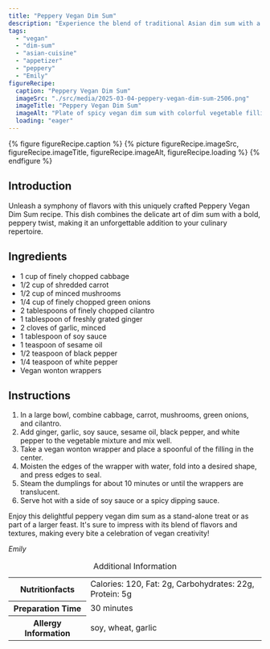```yaml
---
title: "Peppery Vegan Dim Sum"
description: "Experience the blend of traditional Asian dim sum with a vegan, peppery twist. This vegan dim sum recipe is perfect for those looking for a unique, flavorful appetizer."
tags:
  - "vegan"
  - "dim-sum"
  - "asian-cuisine"
  - "appetizer"
  - "peppery"
  - "Emily"
figureRecipe: 
  caption: "Peppery Vegan Dim Sum"
  imageSrc: "./src/media/2025-03-04-peppery-vegan-dim-sum-2506.png"
  imageTitle: "Peppery Vegan Dim Sum"
  imageAlt: "Plate of spicy vegan dim sum with colorful vegetable fillings, presented on a white ceramic plate with soy sauce and chopsticks, on a minimalist table."
  loading: "eager"
---
```


{% figure figureRecipe.caption %}
{% picture figureRecipe.imageSrc, figureRecipe.imageTitle, figureRecipe.imageAlt, figureRecipe.loading %}
{% endfigure %}

## Introduction

Unleash a symphony of flavors with this uniquely crafted Peppery Vegan Dim Sum recipe. This dish combines the delicate art of dim sum with a bold, peppery twist, making it an unforgettable addition to your culinary repertoire.

## Ingredients

- 1 cup of finely chopped cabbage
- 1/2 cup of shredded carrot
- 1/2 cup of minced mushrooms
- 1/4 cup of finely chopped green onions
- 2 tablespoons of finely chopped cilantro
- 1 tablespoon of freshly grated ginger
- 2 cloves of garlic, minced
- 1 tablespoon of soy sauce
- 1 teaspoon of sesame oil
- 1/2 teaspoon of black pepper
- 1/4 teaspoon of white pepper
- Vegan wonton wrappers

## Instructions

1. In a large bowl, combine cabbage, carrot, mushrooms, green onions, and cilantro.
2. Add ginger, garlic, soy sauce, sesame oil, black pepper, and white pepper to the vegetable mixture and mix well.
3. Take a vegan wonton wrapper and place a spoonful of the filling in the center.
4. Moisten the edges of the wrapper with water, fold into a desired shape, and press edges to seal.
5. Steam the dumplings for about 10 minutes or until the wrappers are translucent.
6. Serve hot with a side of soy sauce or a spicy dipping sauce.

Enjoy this delightful peppery vegan dim sum as a stand-alone treat or as part of a larger feast. It's sure to impress with its blend of flavors and textures, making every bite a celebration of vegan creativity!

*Emily*

<table><caption class='sr-only'>Additional Information</caption><tr><th>Nutritionfacts</th><td>Calories: 120, Fat: 2g, Carbohydrates: 22g, Protein: 5g&nbsp;</td></tr><tr><th>Preparation Time</th><td>30 minutes&nbsp;</td></tr><tr><th>Allergy Information</th><td>soy, wheat, garlic&nbsp;</td></tr></table>

